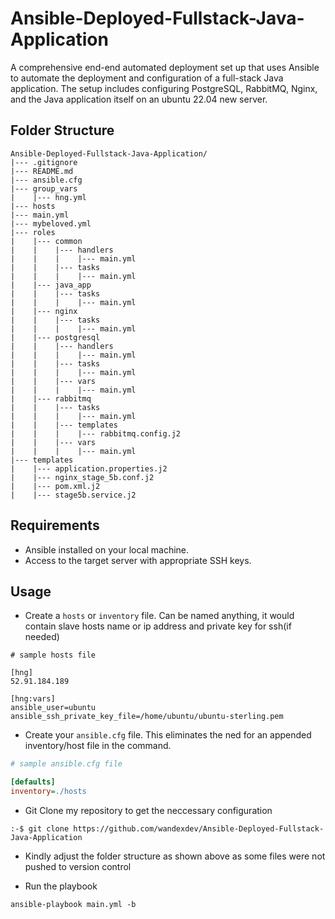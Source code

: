 # Ansible-Deployed-Fullstack-Java-Application

A comprehensive end-end automated deployment set up that uses Ansible to automate the deployment and configuration of a full-stack Java application. The setup includes configuring PostgreSQL, RabbitMQ, Nginx, and the Java application itself on an ubuntu 22.04 new server.

## Folder Structure
```
Ansible-Deployed-Fullstack-Java-Application/
|--- .gitignore
|--- README.md
|--- ansible.cfg
|--- group_vars
|    |--- hng.yml
|--- hosts
|--- main.yml
|--- mybeloved.yml
|--- roles
|    |--- common
|    |    |--- handlers
|    |    |    |--- main.yml
|    |    |--- tasks
|    |    |    |--- main.yml
|    |--- java_app
|    |    |--- tasks
|    |    |    |--- main.yml
|    |--- nginx
|    |    |--- tasks
|    |    |    |--- main.yml
|    |--- postgresql
|    |    |--- handlers
|    |    |    |--- main.yml
|    |    |--- tasks
|    |    |    |--- main.yml
|    |    |--- vars
|    |    |    |--- main.yml
|    |--- rabbitmq
|    |    |--- tasks
|    |    |    |--- main.yml
|    |    |--- templates
|    |    |    |--- rabbitmq.config.j2
|    |    |--- vars
|    |    |    |--- main.yml
|--- templates
|    |--- application.properties.j2
|    |--- nginx_stage_5b.conf.j2
|    |--- pom.xml.j2
|    |--- stage5b.service.j2

```

## Requirements
- Ansible installed on your local machine.
- Access to the target server with appropriate SSH keys.

## Usage
- Create a `hosts` or `inventory` file. Can be named anything, it would contain slave hosts name or ip address and private key for ssh(if needed)
```env
# sample hosts file

[hng]
52.91.184.189

[hng:vars]
ansible_user=ubuntu
ansible_ssh_private_key_file=/home/ubuntu/ubuntu-sterling.pem
```

- Create your `ansible.cfg` file. This eliminates the ned for an appended inventory/host file in the command.
```cfg
# sample ansible.cfg file

[defaults]
inventory=./hosts
```

- Git Clone my repository to get the neccessary configuration
```shell
:-$ git clone https://github.com/wandexdev/Ansible-Deployed-Fullstack-Java-Application
```
- Kindly adjust the folder structure as shown above as some files were not pushed to version control

- Run the playbook
```shell
ansible-playbook main.yml -b
```
